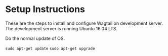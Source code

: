 # Setup Instructions
These are the steps to install and configure Wagtail on development server.
The development server is running Ubuntu 16.04 LTS.

Do the normal update of OS.

`sudo apt-get update`
`sudo apt-get upgrade`
